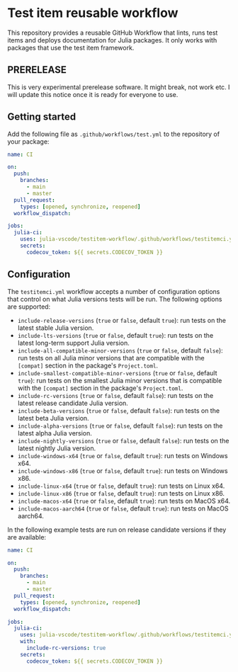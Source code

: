 # Test item reusable workflow

This repository provides a reusable GitHub Workflow that lints, runs test items and deploys documentation for Julia packages. It only works with packages that use the test item framework.

## PRERELEASE

This is very experimental prerelease software. It might break, not work etc. I will update this notice once it is ready for everyone to use.

## Getting started

Add the following file as `.github/workflows/test.yml` to the repository of your package:

```yml
name: CI

on:
  push:
    branches:
      - main
      - master
  pull_request:
    types: [opened, synchronize, reopened]
  workflow_dispatch:

jobs:
  julia-ci:
    uses: julia-vscode/testitem-workflow/.github/workflows/testitemci.yml@v1
    secrets:
      codecov_token: ${{ secrets.CODECOV_TOKEN }}
```

## Configuration

The `testitemci.yml` workflow accepts a number of configuration options that control on what Julia versions tests will be run. The following options are supported:
- `include-release-versions` (`true` or `false`, default `true`): run tests on the latest stable Julia version.
- `include-lts-versions` (`true` or `false`, default `true`): run tests on the latest long-term support Julia version.
- `include-all-compatible-minor-versions` (`true` or `false`, default `false`): run tests on all Julia minor versions that are compatible with the `[compat]` section in the package's `Project.toml`.
- `include-smallest-compatible-minor-versions` (`true` or `false`, default `true`): run tests on the smallest Julia minor versions that is compatible with the `[compat]` section in the package's `Project.toml`.
- `include-rc-versions` (`true` or `false`, default `false`): run tests on the latest release candidate Julia version.
- `include-beta-versions` (`true` or `false`, default `false`): run tests on the latest beta Julia version.
- `include-alpha-versions` (`true` or `false`, default `false`): run tests on the latest alpha Julia version.
- `include-nightly-versions` (`true` or `false`, default `false`): run tests on the latest nightly Julia version.
- `include-windows-x64` (`true` or `false`, default `true`): run tests on Windows x64.
- `include-windows-x86` (`true` or `false`, default `true`): run tests on Windows x86.
- `include-linux-x64` (`true` or `false`, default `true`): run tests on Linux x64.
- `include-linux-x86` (`true` or `false`, default `true`): run tests on Linux x86.
- `include-macos-x64` (`true` or `false`, default `true`): run tests on MacOS x64.
- `include-macos-aarch64` (`true` or `false`, default `true`): run tests on MacOS aarch64.

In the following example tests are run on release candidate versions if they are available:

```yml
name: CI

on:
  push:
    branches:
      - main
      - master
  pull_request:
    types: [opened, synchronize, reopened]
  workflow_dispatch:

jobs:
  julia-ci:
    uses: julia-vscode/testitem-workflow/.github/workflows/testitemci.yml@v1
    with:
      include-rc-versions: true
    secrets:
      codecov_token: ${{ secrets.CODECOV_TOKEN }}
```
